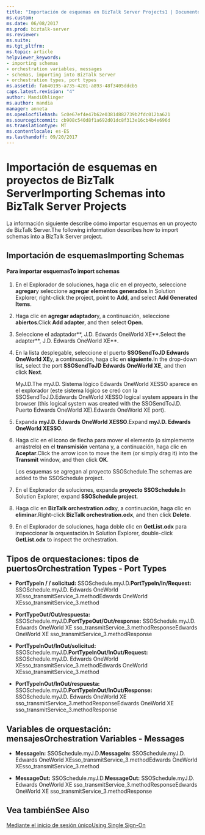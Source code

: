 ```yaml
---
title: "Importación de esquemas en BizTalk Server Projects1 | Documentos de Microsoft"
ms.custom: 
ms.date: 06/08/2017
ms.prod: biztalk-server
ms.reviewer: 
ms.suite: 
ms.tgt_pltfrm: 
ms.topic: article
helpviewer_keywords:
- importing schemas
- orchestration variables, messages
- schemas, importing into BizTalk Server
- orchestration types, port types
ms.assetid: fa640195-a735-4201-a893-48f3405ddcb5
caps.latest.revision: "4"
author: MandiOhlinger
ms.author: mandia
manager: anneta
ms.openlocfilehash: 5c0e67ef4e47b62e0381d882739b2fdc012ba621
ms.sourcegitcommit: cb908c540d8f1a692d01dc8f313e16cb4b4e696d
ms.translationtype: MT
ms.contentlocale: es-ES
ms.lasthandoff: 09/20/2017
---
```

# <a name="importing-schemas-into-biztalk-server-projects"></a><span data-ttu-id="6909f-102">Importación de esquemas en proyectos de BizTalk Server</span><span class="sxs-lookup"><span data-stu-id="6909f-102">Importing Schemas into BizTalk Server Projects</span></span>
<span data-ttu-id="6909f-103">La información siguiente describe cómo importar esquemas en un proyecto de BizTalk Server.</span><span class="sxs-lookup"><span data-stu-id="6909f-103">The following information describes how to import schemas into a BizTalk Server project.</span></span>  
  
## <a name="importing-schemas"></a><span data-ttu-id="6909f-104">Importación de esquemas</span><span class="sxs-lookup"><span data-stu-id="6909f-104">Importing Schemas</span></span>  
  
#### <a name="to-import-schemas"></a><span data-ttu-id="6909f-105">Para importar esquemas</span><span class="sxs-lookup"><span data-stu-id="6909f-105">To import schemas</span></span>  
  
1.  <span data-ttu-id="6909f-106">En el Explorador de soluciones, haga clic en el proyecto, seleccione **agregar**y seleccione **agregar elementos generados**.</span><span class="sxs-lookup"><span data-stu-id="6909f-106">In Solution Explorer, right-click the project, point to **Add**, and select **Add Generated Items**.</span></span>  
  
2.  <span data-ttu-id="6909f-107">Haga clic en **agregar adaptador**y, a continuación, seleccione **abiertos**.</span><span class="sxs-lookup"><span data-stu-id="6909f-107">Click **Add adapter**, and then select **Open**.</span></span>  
  
3.  <span data-ttu-id="6909f-108">Seleccione el adaptador**, J.D. Edwards OneWorld XE**.</span><span class="sxs-lookup"><span data-stu-id="6909f-108">Select the adapter**, J.D. Edwards OneWorld XE**.</span></span>  
  
4.  <span data-ttu-id="6909f-109">En la lista desplegable, seleccione el puerto **SSOSendToJD Edwards OneWorld XE**y, a continuación, haga clic en **siguiente**.</span><span class="sxs-lookup"><span data-stu-id="6909f-109">In the drop-down list, select the port **SSOSendToJD Edwards OneWorld XE**, and then click **Next**.</span></span>  
  
     <span data-ttu-id="6909f-110">MyJ.D.</span><span class="sxs-lookup"><span data-stu-id="6909f-110">The myJ.D.</span></span> <span data-ttu-id="6909f-111">Sistema lógico Edwards OneWorld XESSO aparece en el explorador (este sistema lógico se creó con la SSOSendToJ.D.</span><span class="sxs-lookup"><span data-stu-id="6909f-111">Edwards OneWorld XESSO logical system appears in the browser (this logical system was created with the SSOSendToJ.D.</span></span> <span data-ttu-id="6909f-112">Puerto Edwards OneWorld XE).</span><span class="sxs-lookup"><span data-stu-id="6909f-112">Edwards OneWorld XE port).</span></span>  
  
5.  <span data-ttu-id="6909f-113">Expanda **myJ.D. Edwards OneWorld XESSO**.</span><span class="sxs-lookup"><span data-stu-id="6909f-113">Expand **myJ.D. Edwards OneWorld XESSO**.</span></span>  
  
6.  <span data-ttu-id="6909f-114">Haga clic en el icono de flecha para mover el elemento (o simplemente arrástrelo) en el **transmisión** ventana y, a continuación, haga clic en **Aceptar**.</span><span class="sxs-lookup"><span data-stu-id="6909f-114">Click the arrow icon to move the item (or simply drag it) into the **Transmit** window, and then click **OK**.</span></span>  
  
     <span data-ttu-id="6909f-115">Los esquemas se agregan al proyecto SSOSchedule.</span><span class="sxs-lookup"><span data-stu-id="6909f-115">The schemas are added to the SSOSchedule project.</span></span>  
  
7.  <span data-ttu-id="6909f-116">En el Explorador de soluciones, expanda **proyecto SSOSchedule**.</span><span class="sxs-lookup"><span data-stu-id="6909f-116">In Solution Explorer, expand **SSOSchedule project**.</span></span>  
  
8.  <span data-ttu-id="6909f-117">Haga clic en **BizTalk orchestration.odx**y, a continuación, haga clic en **eliminar**.</span><span class="sxs-lookup"><span data-stu-id="6909f-117">Right-click **BizTalk orchestration.odx**, and then click **Delete**.</span></span>  
  
9. <span data-ttu-id="6909f-118">En el Explorador de soluciones, haga doble clic en **GetList.odx** para inspeccionar la orquestación.</span><span class="sxs-lookup"><span data-stu-id="6909f-118">In Solution Explorer, double-click **GetList.odx** to inspect the orchestration.</span></span>  
  
## <a name="orchestration-types---port-types"></a><span data-ttu-id="6909f-119">Tipos de orquestaciones: tipos de puertos</span><span class="sxs-lookup"><span data-stu-id="6909f-119">Orchestration Types - Port Types</span></span>  
  
-   <span data-ttu-id="6909f-120">**PortTypeIn / / solicitud:** SSOSchedule.myJ.D.</span><span class="sxs-lookup"><span data-stu-id="6909f-120">**PortTypeIn/In/Request:** SSOSchedule.myJ.D.</span></span> <span data-ttu-id="6909f-121">Edwards OneWorld XEsso_transmitService_3.method</span><span class="sxs-lookup"><span data-stu-id="6909f-121">Edwards OneWorld XEsso_transmitService_3.method</span></span>  
  
-   <span data-ttu-id="6909f-122">**PortTypeOut/Out/respuesta:** SSOSchedule.myJ.D.</span><span class="sxs-lookup"><span data-stu-id="6909f-122">**PortTypeOut/Out/response:** SSOSchedule.myJ.D.</span></span> <span data-ttu-id="6909f-123">Edwards OneWorld XE sso_transmitService_3.methodResponse</span><span class="sxs-lookup"><span data-stu-id="6909f-123">Edwards OneWorld XE sso_transmitService_3.methodResponse</span></span>  
  
-   <span data-ttu-id="6909f-124">**PortTypeInOut/InOut/solicitud:** SSOSchedule.myJ.D.</span><span class="sxs-lookup"><span data-stu-id="6909f-124">**PortTypeInOut/InOut/Request:** SSOSchedule.myJ.D.</span></span> <span data-ttu-id="6909f-125">Edwards OneWorld XEsso_transmitService_3.method</span><span class="sxs-lookup"><span data-stu-id="6909f-125">Edwards OneWorld XEsso_transmitService_3.method</span></span>  
  
-   <span data-ttu-id="6909f-126">**PortTypeInOut/InOut/respuesta:** SSOSchedule.myJ.D.</span><span class="sxs-lookup"><span data-stu-id="6909f-126">**PortTypeInOut/InOut/Response:** SSOSchedule.myJ.D.</span></span> <span data-ttu-id="6909f-127">Edwards OneWorld XE sso_transmitService_3.methodResponse</span><span class="sxs-lookup"><span data-stu-id="6909f-127">Edwards OneWorld XE sso_transmitService_3.methodResponse</span></span>  
  
## <a name="orchestration-variables---messages"></a><span data-ttu-id="6909f-128">Variables de orquestación: mensajes</span><span class="sxs-lookup"><span data-stu-id="6909f-128">Orchestration Variables - Messages</span></span>  
  
-   <span data-ttu-id="6909f-129">**MessageIn:** SSOSchedule.myJ.D.</span><span class="sxs-lookup"><span data-stu-id="6909f-129">**MessageIn:** SSOSchedule.myJ.D.</span></span> <span data-ttu-id="6909f-130">Edwards OneWorld XEsso_transmitService_3.method</span><span class="sxs-lookup"><span data-stu-id="6909f-130">Edwards OneWorld XEsso_transmitService_3.method</span></span>  
  
-   <span data-ttu-id="6909f-131">**MessageOut:** SSOSchedule.myJ.D.</span><span class="sxs-lookup"><span data-stu-id="6909f-131">**MessageOut:** SSOSchedule.myJ.D.</span></span> <span data-ttu-id="6909f-132">Edwards OneWorld XE sso_transmitService_3.methodResponse</span><span class="sxs-lookup"><span data-stu-id="6909f-132">Edwards OneWorld XE sso_transmitService_3.methodResponse</span></span>  
  
## <a name="see-also"></a><span data-ttu-id="6909f-133">Vea también</span><span class="sxs-lookup"><span data-stu-id="6909f-133">See Also</span></span>  
 [<span data-ttu-id="6909f-134">Mediante el inicio de sesión único</span><span class="sxs-lookup"><span data-stu-id="6909f-134">Using Single Sign-On</span></span>](../core/using-single-sign-on3.md)